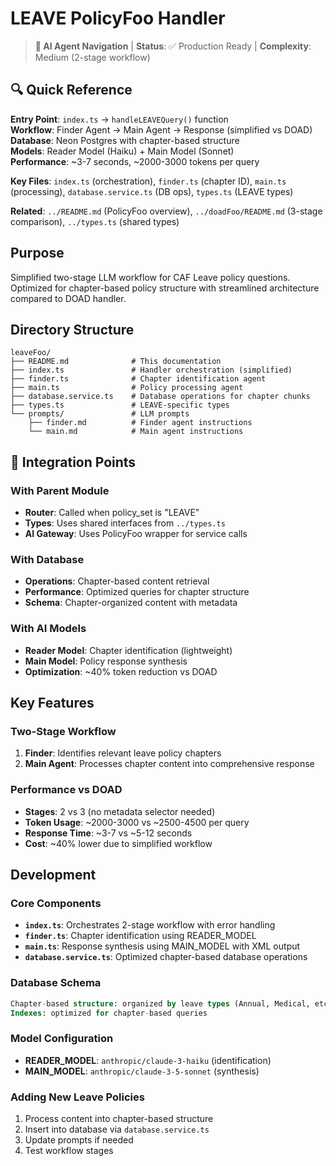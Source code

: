 # LEAVE PolicyFoo Handler

> **🤖 AI Agent Navigation** | **Status**: ✅ Production Ready | **Complexity**: Medium (2-stage workflow)

## 🔍 Quick Reference

**Entry Point**: `index.ts` → `handleLEAVEQuery()` function  
**Workflow**: Finder Agent → Main Agent → Response (simplified vs DOAD)  
**Database**: Neon Postgres with chapter-based structure  
**Models**: Reader Model (Haiku) + Main Model (Sonnet)  
**Performance**: ~3-7 seconds, ~2000-3000 tokens per query

**Key Files**: `index.ts` (orchestration), `finder.ts` (chapter ID), `main.ts` (processing), `database.service.ts` (DB ops), `types.ts` (LEAVE types)

**Related**: `../README.md` (PolicyFoo overview), `../doadFoo/README.md` (3-stage comparison), `../types.ts` (shared types)

## Purpose

Simplified two-stage LLM workflow for CAF Leave policy questions. Optimized for chapter-based policy structure with streamlined architecture compared to DOAD handler.

## Directory Structure

```
leaveFoo/
├── README.md              # This documentation
├── index.ts               # Handler orchestration (simplified)
├── finder.ts              # Chapter identification agent
├── main.ts                # Policy processing agent
├── database.service.ts    # Database operations for chapter chunks
├── types.ts               # LEAVE-specific types
└── prompts/               # LLM prompts
    ├── finder.md          # Finder agent instructions
    └── main.md            # Main agent instructions
```

## 🔄 Integration Points

### With Parent Module

- **Router**: Called when policy_set is "LEAVE"
- **Types**: Uses shared interfaces from `../types.ts`
- **AI Gateway**: Uses PolicyFoo wrapper for service calls

### With Database

- **Operations**: Chapter-based content retrieval
- **Performance**: Optimized queries for chapter structure
- **Schema**: Chapter-organized content with metadata

### With AI Models

- **Reader Model**: Chapter identification (lightweight)
- **Main Model**: Policy response synthesis
- **Optimization**: ~40% token reduction vs DOAD

## Key Features

### Two-Stage Workflow

1. **Finder**: Identifies relevant leave policy chapters
2. **Main Agent**: Processes chapter content into comprehensive response

### Performance vs DOAD

- **Stages**: 2 vs 3 (no metadata selector needed)
- **Token Usage**: ~2000-3000 vs ~2500-4500 per query
- **Response Time**: ~3-7 vs ~5-12 seconds
- **Cost**: ~40% lower due to simplified workflow

## Development

### Core Components

- **`index.ts`**: Orchestrates 2-stage workflow with error handling
- **`finder.ts`**: Chapter identification using READER_MODEL
- **`main.ts`**: Response synthesis using MAIN_MODEL with XML output
- **`database.service.ts`**: Optimized chapter-based database operations

### Database Schema

```sql
Chapter-based structure: organized by leave types (Annual, Medical, etc.)
Indexes: optimized for chapter-based queries
```

### Model Configuration

- **READER_MODEL**: `anthropic/claude-3-haiku` (identification)
- **MAIN_MODEL**: `anthropic/claude-3-5-sonnet` (synthesis)

### Adding New Leave Policies

1. Process content into chapter-based structure
2. Insert into database via `database.service.ts`
3. Update prompts if needed
4. Test workflow stages
